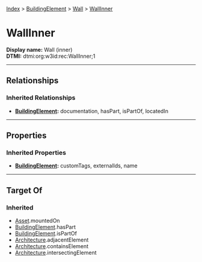[Index](../../index.md) > [BuildingElement](../BuildingElement.md) > [Wall](Wall.md) > [WallInner](#)
# WallInner

**Display name:** Wall (inner)<br />
**DTMI:** dtmi:org:w3id:rec:WallInner;1

---

## Relationships

### Inherited Relationships
* **[BuildingElement](../BuildingElement.md):** documentation, hasPart, isPartOf, locatedIn

---

## Properties

### Inherited Properties
* **[BuildingElement](../BuildingElement.md):** customTags, externalIds, name

---

## Target Of
### Inherited
* [Asset](../../Asset/Asset.md).mountedOn
* [BuildingElement](../BuildingElement.md).hasPart
* [BuildingElement](../BuildingElement.md).isPartOf
* [Architecture](../../Space/Architecture/Architecture.md).adjacentElement
* [Architecture](../../Space/Architecture/Architecture.md).containsElement
* [Architecture](../../Space/Architecture/Architecture.md).intersectingElement
